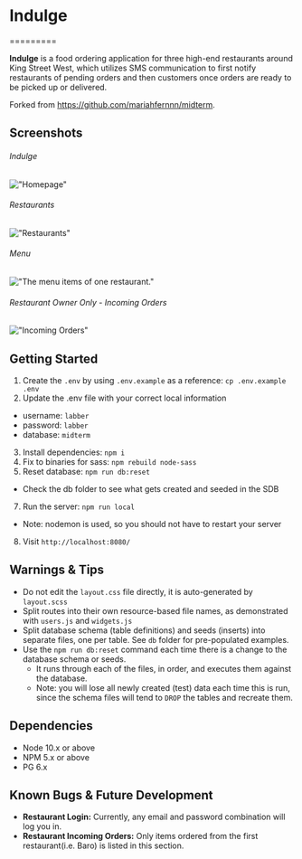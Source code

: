 # Indulge
=========

**Indulge** is a food ordering application for three high-end restaurants around King Street West, which utilizes SMS communication to first notify restaurants of pending orders and then customers once orders are ready to be picked up or delivered.

Forked from https://github.com/mariahfernnn/midterm.

## Screenshots

###### Indulge
!["Homepage"](url)

###### Restaurants
!["Restaurants"](url)

###### Menu
!["The menu items of one restaurant."](url)

###### Restaurant Owner Only - Incoming Orders
!["Incoming Orders"](url)

## Getting Started

1. Create the `.env` by using `.env.example` as a reference: `cp .env.example .env`
2. Update the .env file with your correct local information 
  - username: `labber` 
  - password: `labber` 
  - database: `midterm`
3. Install dependencies: `npm i`
4. Fix to binaries for sass: `npm rebuild node-sass`
5. Reset database: `npm run db:reset`
  - Check the db folder to see what gets created and seeded in the SDB
7. Run the server: `npm run local`
  - Note: nodemon is used, so you should not have to restart your server
8. Visit `http://localhost:8080/`

## Warnings & Tips

- Do not edit the `layout.css` file directly, it is auto-generated by `layout.scss`
- Split routes into their own resource-based file names, as demonstrated with `users.js` and `widgets.js`
- Split database schema (table definitions) and seeds (inserts) into separate files, one per table. See `db` folder for pre-populated examples. 
- Use the `npm run db:reset` command each time there is a change to the database schema or seeds. 
  - It runs through each of the files, in order, and executes them against the database. 
  - Note: you will lose all newly created (test) data each time this is run, since the schema files will tend to `DROP` the tables and recreate them.

## Dependencies

- Node 10.x or above
- NPM 5.x or above
- PG 6.x

## Known Bugs & Future Development
- **Restaurant Login:** Currently, any email and password combination will log you in.
- **Restaurant Incoming Orders:** Only items ordered from the first restaurant(i.e. Baro) is listed in this section.
